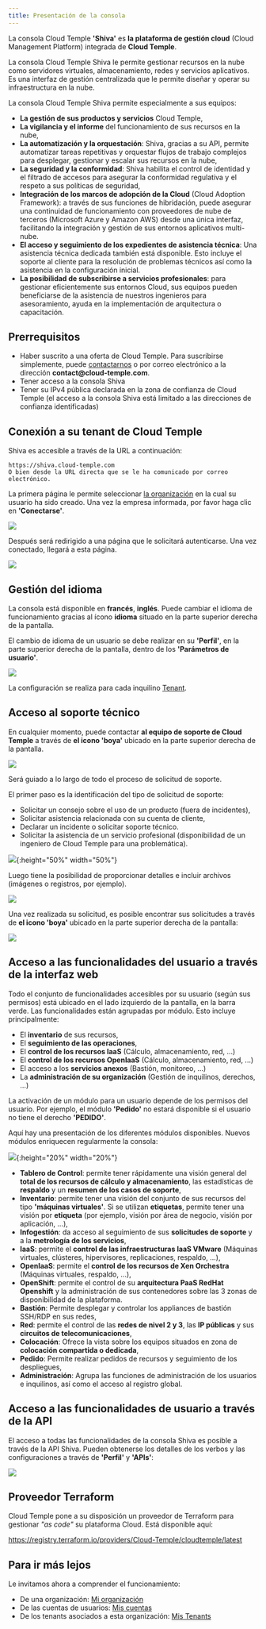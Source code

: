 ```yaml
---
title: Presentación de la consola
---
```


La consola Cloud Temple __'Shiva'__ es __la plataforma de gestión cloud__ (Cloud Management Platform) integrada de __Cloud Temple__.

La consola Cloud Temple Shiva le permite gestionar recursos en la nube como servidores virtuales, almacenamiento, redes y servicios aplicativos.
Es una interfaz de gestión centralizada que le permite diseñar y operar su infraestructura en la nube.

La consola Cloud Temple Shiva permite especialmente a sus equipos:

- __La gestión de sus productos y servicios__ Cloud Temple,
- __La vigilancia y el informe__ del funcionamiento de sus recursos en la nube,
- __La automatización y la orquestación__: Shiva, gracias a su API, permite automatizar tareas repetitivas y orquestar flujos de trabajo complejos para desplegar, gestionar y escalar sus recursos en la nube,
- __La seguridad y la conformidad__: Shiva habilita el control de identidad y el filtrado de accesos para asegurar la conformidad regulativa y el respeto a sus políticas de seguridad,
- __Integración de los marcos de adopción de la Cloud__ (Cloud Adoption Framework): a través de sus funciones de hibridación, puede asegurar una continuidad de funcionamiento con proveedores de nube de terceros (Microsoft Azure y Amazon AWS) desde una única interfaz, facilitando la integración y gestión de sus entornos aplicativos multi-nube.
- __El acceso y seguimiento de los expedientes de asistencia técnica__: Una asistencia técnica dedicada también está disponible. Esto incluye el soporte al cliente para la resolución de problemas técnicos así como la asistencia en la configuración inicial.
- __La posibilidad de subscribirse a servicios profesionales__: para gestionar eficientemente sus entornos Cloud, sus equipos pueden beneficiarse de la asistencia de nuestros ingenieros para asesoramiento, ayuda en la implementación de arquitectura o capacitación.

## Prerrequisitos
- Haber suscrito a una oferta de Cloud Temple. Para suscribirse simplemente, puede [contactarnos](https://www.cloud-temple.com/contactez-nous/) o por correo electrónico a la dirección __contact@cloud-temple.com__.
- Tener acceso a la consola Shiva
- Tener su IPv4 pública declarada en la zona de confianza de Cloud Temple (el acceso a la consola Shiva está limitado a las direcciones de confianza identificadas)

## Conexión a su tenant de Cloud Temple
Shiva es accesible a través de la URL a continuación:

    https://shiva.cloud-temple.com
    O bien desde la URL directa que se le ha comunicado por correo electrónico.

La primera página le permite seleccionar [la organización](organisations.md) en la cual su usuario ha sido creado.
Una vez la empresa informada, por favor haga clic en __'Conectarse'__.

![](images/shiva_login.png)

Después será redirigido a una página que le solicitará autenticarse.
Una vez conectado, llegará a esta página.

![](images/shiva_home.png)

## Gestión del idioma
La consola está disponible en __francés__, __inglés__. Puede cambiar el idioma de funcionamiento gracias al ícono __idioma__ situado en la parte superior derecha de la pantalla.

El cambio de idioma de un usuario se debe realizar en su __'Perfil'__, en la parte superior derecha de la pantalla, dentro de los __'Parámetros de usuario'__.

![](images/shiva_profil_006.png)

La configuración se realiza para cada inquilino [Tenant](tenants.md).

## Acceso al soporte técnico
En cualquier momento, puede contactar __al equipo de soporte de Cloud Temple__ a través de __el icono 'boya'__ ubicado en la parte superior derecha de la pantalla.

![](images/shiva_support.png)

Será guiado a lo largo de todo el proceso de solicitud de soporte.

El primer paso es la identificación del tipo de solicitud de soporte:

- Solicitar un consejo sobre el uso de un producto (fuera de incidentes),
- Solicitar asistencia relacionada con su cuenta de cliente,
- Declarar un incidente o solicitar soporte técnico.
- Solicitar la asistencia de un servicio profesional (disponibilidad de un ingeniero de Cloud Temple para una problemática).

![](images/shiva_support_01.png){:height="50%" width="50%"}

Luego tiene la posibilidad de proporcionar detalles e incluir archivos (imágenes o registros, por ejemplo).

![](images/shiva_support_02.png)

Una vez realizada su solicitud, es posible encontrar sus solicitudes a través de __el icono 'boya'__ ubicado en la parte superior derecha de la pantalla:

![](images/shiva_support_03.png)

## Acceso a las funcionalidades del usuario a través de la interfaz web
Todo el conjunto de funcionalidades accesibles por su usuario (según sus permisos) está ubicado en el lado izquierdo de la pantalla, en la barra verde.
Las funcionalidades están agrupadas por módulo. Esto incluye principalmente:

- El __inventario__ de sus recursos,
- El __seguimiento de las operaciones__,
- El __control de los recursos IaaS__ (Cálculo, almacenamiento, red, ...)
- El __control de los recursos OpenIaaS__ (Cálculo, almacenamiento, red, ...)
- El acceso a los __servicios anexos__ (Bastión, monitoreo, ...)
- La __administración de su organización__ (Gestión de inquilinos, derechos, ...)

La activación de un módulo para un usuario depende de los permisos del usuario. Por ejemplo, el módulo __'Pedido'__ no estará disponible si el usuario no tiene el derecho __'PEDIDO'__.

Aquí hay una presentación de los diferentes módulos disponibles. Nuevos módulos enriquecen regularmente la consola:

![](images/shiva_onboard_007.png){:height="20%" width="20%"}

- __Tablero de Control__: permite tener rápidamente una visión general del __total de los recursos de cálculo y almacenamiento__, las estadísticas de __respaldo__ y un __resumen de los casos de soporte__,
- __Inventario__: permite tener una visión del conjunto de sus recursos del tipo __'máquinas virtuales'__. Si se utilizan __etiquetas__, permite tener una visión por __etiqueta__ (por ejemplo, visión por área de negocio, visión por aplicación, ...),
- __Infogestión__: da acceso al seguimiento de sus __solicitudes de soporte__ y a la __metrología de los servicios__,
- __IaaS__: permite el __control de las infraestructuras IaaS VMware__ (Máquinas virtuales, clústeres, hipervisores, replicaciones, respaldo, ...),
- __OpenIaaS__: permite el __control de los recursos de Xen Orchestra__ (Máquinas virtuales, respaldo, ...),
- __OpenShift__: permite el control de su **arquitectura PaaS RedHat Openshift** y la administración de sus contenedores sobre las 3 zonas de disponibilidad de la plataforma.
- __Bastión__: Permite desplegar y controlar los appliances de bastión SSH/RDP en sus redes,
- __Red__: permite el control de las __redes de nivel 2 y 3__, las __IP públicas__ y sus __circuitos de telecomunicaciones__,
- __Colocación__: Ofrece la vista sobre los equipos situados en zona de __colocación compartida o dedicada__,
- __Pedido__: Permite realizar pedidos de recursos y seguimiento de los despliegues,
- __Administración__: Agrupa las funciones de administración de los usuarios e inquilinos, así como el acceso al registro global.

## Acceso a las funcionalidades de usuario a través de la API
El acceso a todas las funcionalidades de la consola Shiva es posible a través de la API Shiva. Pueden obtenerse los detalles de los verbos y las configuraciones a través de __'Perfil'__ y __'APIs'__:

![](images/shiva_onboard_008.png)

## Proveedor Terraform


Cloud Temple pone a su disposición un proveedor de Terraform para gestionar *"as code"* su plataforma Cloud. Está disponible aquí:

https://registry.terraform.io/providers/Cloud-Temple/cloudtemple/latest

## Para ir más lejos
Le invitamos ahora a comprender el funcionamiento:

- De una organización: [Mi organización](organisations.md)
- De las cuentas de usuarios: [Mis cuentas](accounts.md)
- De los tenants asociados a esta organización: [Mis Tenants](tenants.md)